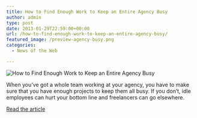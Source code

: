 ```yaml
---
title: How to Find Enough Work to Keep an Entire Agency Busy
author: admin
type: post
date: 2013-01-29T22:59:00+00:00
url: /how-to-find-enough-work-to-keep-an-entire-agency-busy/
featured_image: /preview-agency-busy.png
categories:
  - News of the Web

---
```

<img src="https://i1.wp.com/freelanceswitch.com/wp-content/uploads/2013/01/preview-agency-busy.png?w=700" alt="How to Find Enough Work to Keep an Entire Agency Busy" data-recalc-dims="1" />

When you’ve got a whole team working at your agency, you have to make sure that you have enough projects to keep them all busy. If you don’t, idle employees can hurt your bottom line and freelancers can go elsewhere.

<a href="http://freelanceswitch.com/the-business-of-freelancing/keepin-an-entire-agency-busy/" title="How to Find Enough Work to Keep an Entire Agency Busy" target="_blank">Read the article</a>